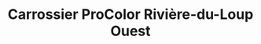 ---
title: "Carrossier ProColor Rivière-du-Loup Ouest"
url: /riviere-du-loup/carrossier-procolor-riviere-du-loup-ouest/
shop: car repair
---